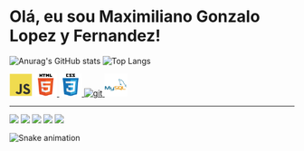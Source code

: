# Olá, eu sou Maximiliano Gonzalo Lopez y Fernandez!

![Anurag's GitHub stats](https://github-readme-stats.vercel.app/api?username=MaxLyFe&show_icons=true&theme=highcontrast)
![Top Langs](https://github-readme-stats.vercel.app/api/top-langs/?username=MaxLyFe&layout=compact&theme=highcontrast)



<a href="https://developer.mozilla.org/en-US/docs/Web/JavaScript" target="_blank"> <img src="https://raw.githubusercontent.com/devicons/devicon/master/icons/javascript/javascript-original.svg" alt="javascript" width="40" height="40"/></a>
<a href="https://www.w3.org/html/" target="_blank"> <img src="https://raw.githubusercontent.com/devicons/devicon/master/icons/html5/html5-original-wordmark.svg" alt="html5" width="40" height="40"/> </a> 
<a href="https://www.w3schools.com/css/" target="_blank"> <img src="https://raw.githubusercontent.com/devicons/devicon/master/icons/css3/css3-original-wordmark.svg" alt="css3" width="40" height="40"/> </a>
<a href="https://git-scm.com/" target="_blank"> <img src="https://www.vectorlogo.zone/logos/git-scm/git-scm-icon.svg" alt="git" width="40" height="40"/> </a>
<a href="https://www.mysql.com/" target="_blank"> <img src="https://raw.githubusercontent.com/devicons/devicon/master/icons/mysql/mysql-original-wordmark.svg" alt="mysql" width="40" height="40"/> </a>

</div>

<hr>

[<img src="https://img.shields.io/badge/youtube-%23E60023.svg?&style=for-the-badge&logo=youtube&logoColor=white" />](https://www.youtube.com/channel/UCZVNbKorytLY2RJHa1CzKdg) [<img src = "https://img.shields.io/badge/instagram-%23E4405F.svg?&style=for-the-badge&logo=instagram&logoColor=white">](https://www.instagram.com/max.lyfe/) 
[<img src="https://img.shields.io/badge/linkedin-%230077B5.svg?&style=for-the-badge&logo=linkedin&logoColor=white" />](https://github.com/maxlyfe) 
[<img src="https://img.shields.io/badge/Codepen-000000?style=for-the-badge&logo=codepen&logoColor=white" />](https://codepen.io/maxlyfe) 
[<img src="https://img.shields.io/badge/-gmail-2EC866?style=for-the-badge&logo=gmail&logoColor=white" />](mailto:maximilianolyfbuzios@gmail.com)
[<img class="fa fa-whatsapp" aria-hidden="true" />](https://wa.link/7gme7a)

![Snake animation](https://github.com/codethi/codethi/blob/output/github-contribution-grid-snake.svg)
